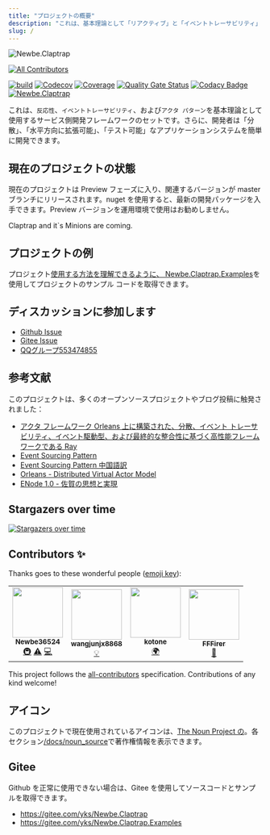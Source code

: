 ```yaml
---
title: "プロジェクトの概要"
description: "これは、基本理論として「リアクティブ」と「イベントトレーサビリティ」と「アクタモード」を使用するサービス側開発フレームワークのセットです。さらに、開発者は「分散」、「水平方向に拡張可能」、「テスト可能」なアプリケーションシステムを簡単に開発できます。"
slug: /
---
```


![Newbe.Claptrap](https://www.newbe.pro/images/main_banner.png)

<!-- ALL-CONTRIBUTORS-BADGE:START - Do not remove or modify this section -->

[![All Contributors](https://img.shields.io/badge/all_contributors-4-orange.svg?style=flat-square)](#contributors-)

<!-- ALL-CONTRIBUTORS-BADGE:END -->

[![build](https://github.com/newbe36524/Newbe.Claptrap/workflows/Claptrap/badge.svg)](https://github.com/newbe36524/Newbe.Claptrap/actions) [![Codecov](https://img.shields.io/codecov/c/github/newbe36524/Newbe.Claptrap)](https://codecov.io/gh/newbe36524/Newbe.Claptrap) [![Coverage](https://sonarcloud.io/api/project_badges/measure?project=newbe36524_Newbe.Claptrap&metric=coverage)](https://sonarcloud.io/dashboard?id=newbe36524_Newbe.Claptrap) [![Quality Gate Status](https://sonarcloud.io/api/project_badges/measure?project=newbe36524_Newbe.Claptrap&metric=alert_status)](https://sonarcloud.io/dashboard?id=newbe36524_Newbe.Claptrap) [![Codacy Badge](https://api.codacy.com/project/badge/Grade/1fd0e7443364414ca0003dab27f9f9b8)](https://www.codacy.com/manual/472158246/Newbe.Claptrap?utm_source=github.com&utm_medium=referral&utm_content=newbe36524/Newbe.Claptrap&utm_campaign=Badge_Grade) [![Newbe.Claptrap](https://img.shields.io/nuget/v/Newbe.Claptrap?label=Newbe.Claptrap%20nuget&logo=Newbe.Claptrap&style=flat-square)](https://www.nuget.org/packages/Newbe.Claptrap/)

これは、`反応性`、`イベントトレーサビリティ`、および`アクタ パターン`を基本理論として使用するサービス側開発フレームワークのセットです。さらに、開発者は「分散」、「水平方向に拡張可能」、「テスト可能」なアプリケーションシステムを簡単に開発できます。

## 現在のプロジェクトの状態

現在のプロジェクトは Preview フェーズに入り、関連するバージョンが master ブランチにリリースされます。nuget を使用すると、最新の開発パッケージを入手できます。Preview バージョンを運用環境で使用はお勧めしません。

Claptrap and it`s Minions are coming.

## プロジェクトの例

プロジェクト[使用する方法を理解できるように、 Newbe.Claptrap.Examples](https://github.com/newbe36524/Newbe.Claptrap.Examples)を使用してプロジェクトのサンプル コードを取得できます。

## ディスカッションに参加します

- [Github Issue](https://github.com/newbe36524/Newbe.Claptrap/issues)
- [Gitee Issue](https://gitee.com/yks/Newbe.Claptrap/issues)
- [QQグループ553474855](https://jq.qq.com/?_wv=1027&k=5uJGXf5)

## 参考文献

このプロジェクトは、多くのオープンソースプロジェクトやブログ投稿に触発されました：

- [アクタ フレームワーク Orleans 上に構築された、分散、イベント トレーサビリティ、イベント駆動型、および最終的な整合性に基づく高性能フレームワークである Ray](https://github.com/RayTale/Ray)
- [Event Sourcing Pattern](https://docs.microsoft.com/en-us/previous-versions/msp-n-p/dn589792%28v%3dpandp.10%29)
- [Event Sourcing Pattern 中国語訳](https://www.infoq.cn/article/event-sourcing)
- [Orleans - Distributed Virtual Actor Model](https://github.com/dotnet/orleans)
- [ENode 1.0 - 佐賀の思想と実現](http://www.cnblogs.com/netfocus/p/3149156.html)

## Stargazers over time

[![Stargazers over time](https://starchart.cc/newbe36524/Newbe.Claptrap.svg)](https://starchart.cc/newbe36524/Newbe.Claptrap)

## Contributors ✨

Thanks goes to these wonderful people ([emoji key](https://allcontributors.org/docs/en/emoji-key)):

<!-- ALL-CONTRIBUTORS-LIST:START - Do not remove or modify this section -->
<!-- prettier-ignore-start -->
<!-- markdownlint-disable -->
<table>
  <tbody>
  <tr>
    <td align="center"><a href="https://www.newbe.pro"><img src="https://avatars1.githubusercontent.com/u/7685462?v=4" width="100px;" alt=""/><br /><sub><b>Newbe36524</b></sub></a><br /><a href="#infra-newbe36524" title="Infrastructure (Hosting, Build-Tools, etc)">🚇</a> <a href="https://github.com/newbe36524/Newbe.Claptrap/commits?author=newbe36524" title="Tests">⚠️</a> <a href="https://github.com/newbe36524/Newbe.Claptrap/commits?author=newbe36524" title="Code">💻</a></td>
    <td align="center"><a href="https://github.com/wangjunjx8868"><img src="https://avatars3.githubusercontent.com/u/5389565?v=4" width="100px;" alt=""/><br /><sub><b>wangjunjx8868</b></sub></a><br /><a href="#example-wangjunjx8868" title="Examples">💡</a></td>
    <td align="center"><a href="https://github.com/kotoneme"><img src="https://avatars3.githubusercontent.com/u/43395111?v=4" width="100px;" alt=""/><br /><sub><b>kotone</b></sub></a><br /><a href="#translation-kotoneme" title="Translation">🌍</a></td>
    <td align="center"><a href="https://github.com/FFFirer"><img src="https://avatars2.githubusercontent.com/u/22254170?v=4" width="100px;" alt=""/><br /><sub><b>FFFirer</b></sub></a><br /><a href="https://github.com/newbe36524/Newbe.Claptrap/issues?q=author%3AFFFirer" title="Bug reports">🐛</a></td>
  </tr>
  </tbody>
</table>

<!-- markdownlint-enable -->
<!-- prettier-ignore-end -->

<!-- ALL-CONTRIBUTORS-LIST:END -->

This project follows the [all-contributors](https://github.com/all-contributors/all-contributors) specification. Contributions of any kind welcome!

## アイコン

このプロジェクトで現在使用されているアイコンは、[The Noun Project の](https://thenounproject.com/)。各セクション[/docs/noun_source](https://github.com/newbe36524/Newbe.Claptrap/tree/master/docs/noun_source)で著作権情報を表示できます。

## Gitee

Github を正常に使用できない場合は、Gitee を使用してソースコードとサンプルを取得できます。

- <https://gitee.com/yks/Newbe.Claptrap>
- <https://gitee.com/yks/Newbe.Claptrap.Examples>

